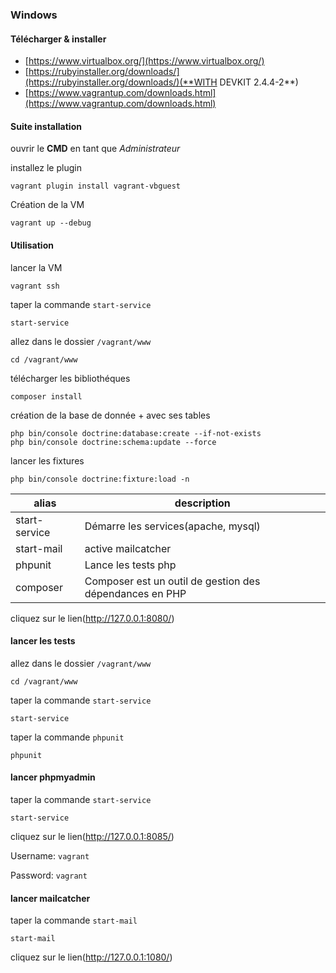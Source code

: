 


### Windows
#### Télécharger & installer


* [https://www.virtualbox.org/](https://www.virtualbox.org/)
* [https://rubyinstaller.org/downloads/](https://rubyinstaller.org/downloads/)(**WITH DEVKIT 2.4.4-2**)
* [https://www.vagrantup.com/downloads.html](https://www.vagrantup.com/downloads.html)

#### Suite installation

ouvrir le **CMD** en tant que *Administrateur*

installez le plugin

```
vagrant plugin install vagrant-vbguest
```

Création de la VM

```
vagrant up --debug
```

#### Utilisation
lancer la VM
```
vagrant ssh
```

taper la commande `start-service`
```
start-service
```

allez dans le dossier `/vagrant/www`
```
cd /vagrant/www
```

télécharger les bibliothéques
```
composer install
```

création de la base de donnée + avec ses tables
```
php bin/console doctrine:database:create --if-not-exists
php bin/console doctrine:schema:update --force
```

lancer les fixtures
```
php bin/console doctrine:fixture:load -n
```

| alias  | description |
| ------------- | ------------- |
| start-service  | Démarre les services(apache, mysql)  |
| start-mail  | active mailcatcher  |
| phpunit  | Lance les tests php  |
| composer  | Composer est un outil de gestion des dépendances en PHP  |

cliquez sur le lien(http://127.0.0.1:8080/)

#### lancer les tests
allez dans le dossier `/vagrant/www`
```
cd /vagrant/www
```

taper la commande `start-service`
```
start-service
```

taper la commande `phpunit`
```
phpunit
```

#### lancer phpmyadmin
taper la commande `start-service`
```
start-service
```
cliquez sur le lien(http://127.0.0.1:8085/)

Username: `vagrant`

Password: `vagrant`

#### lancer mailcatcher
taper la commande `start-mail`
```
start-mail
```
cliquez sur le lien(http://127.0.0.1:1080/)
